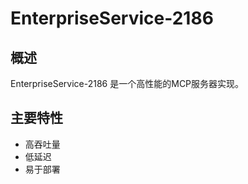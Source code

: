 # EnterpriseService-2186

## 概述

EnterpriseService-2186 是一个高性能的MCP服务器实现。

## 主要特性

- 高吞吐量
- 低延迟
- 易于部署
